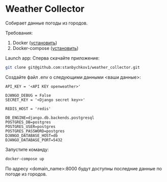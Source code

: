 # Weather Collector

Собирает данные погоды из городов.


Требования:
1. Docker ([установить](https://docs.docker.com/engine/install/))
2. Docker-compose ([установить](https://docs.docker.com/compose/install/))

Launch app:
Сперва скачайте приложение:
```bash
git clone git@github.com:stanbychkov1/weather_collector.git
````
Создайте файл .env о следующими данными <ваши данные>:
````
API_KEY = '<API KEY openweather>'

DJANGO_DEBUG = False
SECRET_KEY = '<Django secret key>>'

REDIS_HOST = 'redis'

DB_ENGINE=django.db.backends.postgresql
POSTGRES_DB=postgres
POSTGRES_USER=postgres
POSTGRES_PASSWORD=postgres
DJANGO_DATABASE_HOST=db
DJANGO_DATABASE_PORT=5432
````
Запустите команду:
```bash
docker-compose up
````
По адресу <domain_name>:8000 будут доступны последние данные по погоде из городов.
